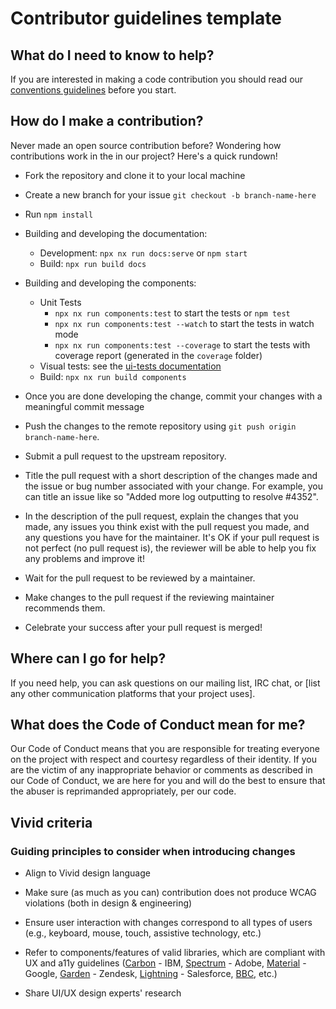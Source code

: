 # Contributor guidelines template

## What do I need to know to help?

If you are interested in making a code contribution you should read our [conventions guidelines](../docs/conventions/readme.md) before you start.

## How do I make a contribution?

Never made an open source contribution before? Wondering how contributions work in the in our project? Here's a quick rundown!

- Fork the repository and clone it to your local machine

- Create a new branch for your issue `git checkout -b branch-name-here`

- Run `npm install`

- Building and developing the documentation:
  - Development: `npx nx run docs:serve` or `npm start`
  - Build: `npx run build docs`

- Building and developing the components:
  - Unit Tests
    - `npx nx run components:test` to start the tests or `npm test`
    - `npx nx run components:test --watch` to start the tests in watch mode
    - `npx nx run components:test --coverage` to start the tests with coverage report (generated in the `coverage` folder)
  - Visual tests: see the [ui-tests documentation](../docs/ui-tests/readme.md)
  - Build: `npx nx run build components`

- Once you are done developing the change, commit your changes with a meaningful commit message

- Push the changes to the remote repository using `git push origin branch-name-here`.

- Submit a pull request to the upstream repository.

- Title the pull request with a short description of the changes made and the issue or bug number associated with your change. For example, you can title an issue like so "Added more log outputting to resolve #4352".

- In the description of the pull request, explain the changes that you made, any issues you think exist with the pull request you made, and any questions you have for the maintainer. It's OK if your pull request is not perfect (no pull request is), the reviewer will be able to help you fix any problems and improve it!

- Wait for the pull request to be reviewed by a maintainer.

- Make changes to the pull request if the reviewing maintainer recommends them.

- Celebrate your success after your pull request is merged!

## Where can I go for help?

If you need help, you can ask questions on our mailing list, IRC chat, or [list any other communication platforms that your project uses].

## What does the Code of Conduct mean for me?

Our Code of Conduct means that you are responsible for treating everyone on the project with respect and courtesy regardless of their identity. If you are the victim of any inappropriate behavior or comments as described in our Code of Conduct, we are here for you and will do the best to ensure that the abuser is reprimanded appropriately, per our code.

## Vivid criteria

### Guiding principles to consider when introducing changes

- Align to Vivid design language

- Make sure (as much as you can) contribution does not produce WCAG violations (both in design & engineering)

- Ensure user interaction with changes correspond to all types of users (e.g., keyboard, mouse, touch, assistive technology, etc.)

- Refer to components/features of valid libraries, which are compliant with UX and a11y guidelines ([Carbon](https://www.carbondesignsystem.com/components/overview/) - IBM, [Spectrum](https://spectrum.adobe.com/) - Adobe, [Material](https://material.io/components?platform=web) - Google, [Garden](https://garden.zendesk.com/) - Zendesk, [Lightning](https://www.lightningdesignsystem.com/) - Salesforce, [BBC](https://www.bbc.co.uk/gel/guidelines/category/design-patterns), etc.)

- Share UI/UX design experts' research

